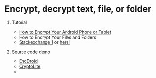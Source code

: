 # Encrypt, decrypt text, file, or folder

1. Tutorial
	- [How to Encrypt Your Android Phone or Tablet](http://www.tomsguide.com/us/how-to-encrypt-android-device,news-17774.html)
	- [How to Encrypt Your Files and Folders](http://www.tomsguide.com/us/how-to-encrypt-files-folders,news-18340.html)
	- [Stackexchange 1](http://android.stackexchange.com/questions/1940/how-do-i-secure-encrypt-sd-card-data-transparent-to-apps) or [here!](http://android.stackexchange.com/questions/25640/creating-and-handling-an-encrypted-folder-on-sd-card-for-unrooted-devices)

2. Source code demo
	- [EncDroid](https://github.com/hungdh0x5e/encdroid)
	- [CryptoLite](https://github.com/neurodroid/cryptonite)
	- 
	